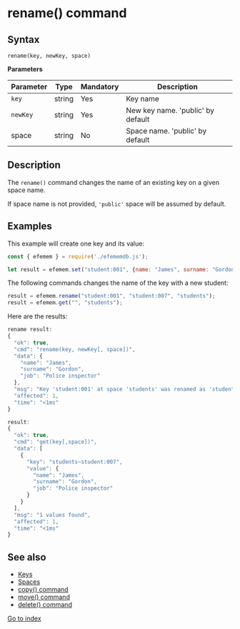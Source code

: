 # rename() command

## **Syntax** 

`rename(key, newKey, space)`



**Parameters**

| Parameter | Type   | Mandatory | Description                       |
| --------- | ------ | --------- | --------------------------------- |
| `key`     | string | Yes       | Key name                          |
| `newKey`  | string | Yes       | New key name. 'public' by default |
| space     | string | No        | Space name. 'public' by default   |



## **Description**

The `rename()` command changes the name of an existing key on a given space name. 

If space name is not provided, `'public'` space will be assumed by default.



## **Examples**

This example will create one key and its value:

```javascript
const { efemem } = require('./efememdb.js');

let result = efemem.set("student:001", {name: "James", surname: "Gordon", job: "Police inspector"}, "students");
```



The following commands changes the name of the key with a new student:

```javascript
result = efemem.rename("student:001", "student:007", "students");
result = efemem.get("", "students");
```



Here are the results: 

```javascript
rename result: 
{
  "ok": true,
  "cmd": "rename(key, newKey[, space])",
  "data": {
    "name": "James",
    "surname": "Gordon",
    "job": "Police inspector"
  },
  "msg": "Key 'student:001' at space 'students' was renamed as 'student:007'",
  "affected": 1,
  "time": "<1ms"
}
```



```javascript
result: 
{
  "ok": true,
  "cmd": "get(key[,space])",
  "data": [
    {
      "key": "students~student:007",
      "value": {
        "name": "James",
        "surname": "Gordon",
        "job": "Police inspector"
      }
    }
  ],
  "msg": "1 values found",
  "affected": 1,
  "time": "<1ms"
}
```





## **See also**

- [Keys](keys.md)
- [Spaces](spaces.md)
- [copy() command](command-copy.md)
- [move() command](command-move.md)
- [delete() command](command-delete.md)



[Go to index](index.md)